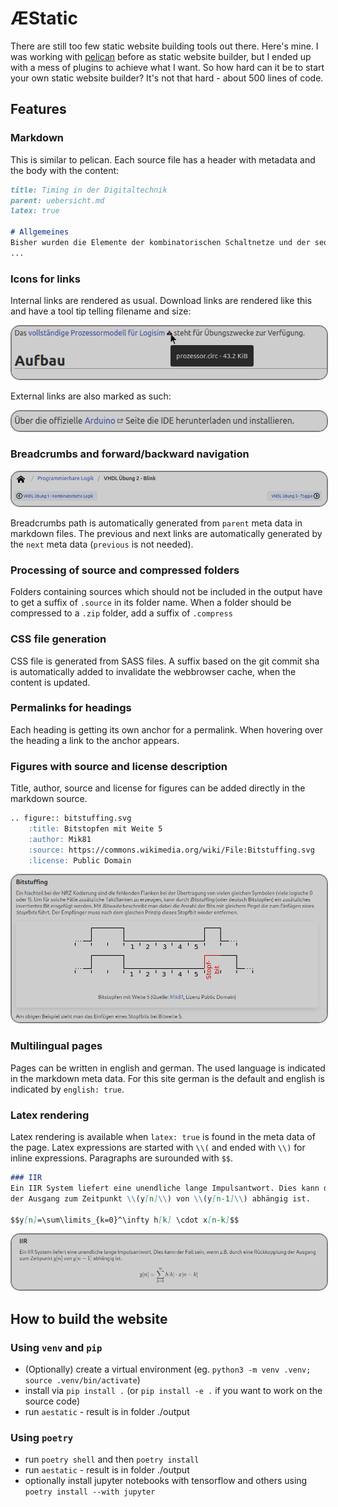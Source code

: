 # ÆStatic

There are still too few static website building tools out there. Here's mine. I was working with
[pelican](https://getpelican.com/) before as static website builder, but I ended up with a mess of plugins to achieve
what I want. So how hard can it be to start your own static website builder? It's not that hard - about 500 lines of code.

## Features
### Markdown
This is similar to pelican. Each source file has a header with metadata and the body with the content:

```markdown
title: Timing in der Digitaltechnik
parent: uebersicht.md
latex: true

# Allgemeines
Bisher wurden die Elemente der kombinatorischen Schaltnetze und der sequentiellen Schaltwerke so betrachtet, dass jede Änderung eines diskreten Zustandes (logisch 0 oder 1) unmittelbar zu einer Änderung führt. Für reale Bauelemente gilt dies nicht, da jede Änderung mit einer bestimmten Verzögerung behaftet ist. Diese Verzögerungen kommen teils durch die Ausbreitungsgeschwindigkeit selbst oder durch Ladevorgänge innerhalb der Bauteile.
...
```

### Icons for links
Internal links are rendered as usual. Download links are rendered like this and have a tool tip telling filename and size:

<img src='./documentation/download_link.png' style="border: 2px solid  gray; border-radius:15px">

External links are also marked as such:

<img src='./documentation/external_link.png' style="border: 2px solid  gray; border-radius:15px">

### Breadcrumbs and forward/backward navigation

<img src='./documentation/navigation.png' style="border: 2px solid  gray; border-radius:15px">

Breadcrumbs path is automatically generated from `parent` meta data in markdown files. The previous and next links are
automatically generated by the `next` meta data (`previous` is not needed).

### Processing of source and compressed folders

Folders containing sources which should not be included in the output have to get a suffix of `.source` in its folder name.
When a folder should be compressed to a `.zip` folder, add a suffix of `.compress`

### CSS file generation

CSS file is generated from SASS files. A suffix based on the git commit sha is automatically added to invalidate the 
webbrowser cache, when the content is updated.

### Permalinks for headings

Each heading is getting its own anchor for a permalink. When hovering over the heading a link to the anchor appears.

### Figures with source and license description

Title, author, source and license for figures can be added directly in the markdown source.

```markdown
.. figure:: bitstuffing.svg
    :title: Bitstopfen mit Weite 5
    :author: Mik81
    :source: https://commons.wikimedia.org/wiki/File:Bitstuffing.svg
    :license: Public Domain
```

<img src='./documentation/figure.png' style="border: 2px solid  gray; border-radius:15px">

### Multilingual pages

Pages can be written in english and german. The used language is indicated in the markdown meta data. For this site
german is the default and english is indicated by `english: true`.

### Latex rendering

Latex rendering is available when `latex: true` is found in the meta data of the page. Latex expressions are started
with `\\(` and ended with `\\)` for inline expressions. Paragraphs are surounded with `$$`.

```markdown
### IIR
Ein IIR System liefert eine unendliche lange Impulsantwort. Dies kann der Fall sein, wenn z.B. durch eine Rückkopplung
der Ausgang zum Zeitpunkt \\(y[n]\\) von \\(y[n-1]\\) abhängig ist.

$$y[n]=\sum\limits_{k=0}^\infty h[k] \cdot x[n-k]$$
```

<img src='./documentation/latex.png' style="border: 2px solid  gray; border-radius:15px">

## How to build the website
### Using `venv` and `pip`
* (Optionally) create a virtual environment (eg. `python3 -m venv .venv; source .venv/bin/activate`)
* install via `pip install .` (or `pip install -e .` if you want to work on the source code)
* run `aestatic` - result is in folder ./output

### Using `poetry`
* run `poetry shell` and then `poetry install`
* run `aestatic` - result is in folder ./output
* optionally install jupyter notebooks with tensorflow and others using `poetry install --with jupyter`